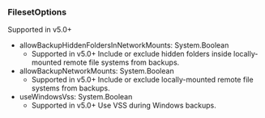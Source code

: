 ### FilesetOptions
Supported in v5.0+

- allowBackupHiddenFoldersInNetworkMounts: System.Boolean
  - Supported in v5.0+
Include or exclude hidden folders inside locally-mounted remote file systems from backups.
- allowBackupNetworkMounts: System.Boolean
  - Supported in v5.0+
Include or exclude locally-mounted remote file systems from backups.
- useWindowsVss: System.Boolean
  - Supported in v5.0+
Use VSS during Windows backups.
